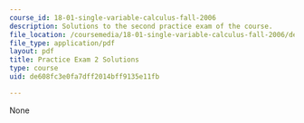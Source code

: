 ```yaml
---
course_id: 18-01-single-variable-calculus-fall-2006
description: Solutions to the second practice exam of the course.
file_location: /coursemedia/18-01-single-variable-calculus-fall-2006/de608fc3e0fa7dff2014bff9135e11fb_prexam2asol.pdf
file_type: application/pdf
layout: pdf
title: Practice Exam 2 Solutions
type: course
uid: de608fc3e0fa7dff2014bff9135e11fb

---
```

None